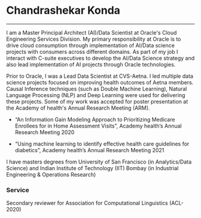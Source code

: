 # Chandrashekar Konda
--------------------

I am a Master Principal Architect (AI)/Data Scientist at Oracle's Cloud Engineering Services Division. My primary responsibility at Oracle is to drive cloud consumption through implementation of AI/Data science projects with consumers across different domains. As part of my job I interact with C-suite executives to develop the AI/Data Science strategy and also lead implementation of AI projects through Oracle technologies. 

Prior to Oracle, I was a Lead Data Scientist at CVS-Aetna. I led multiple data science projects focused on improving health outcomes of Aetna members. Causal Inference techniques (such as Double Machine Learning), Natural Language Processing (NLP) and Deep Learning were used for delivering these projects. Some of my work was accepted for poster presentation at the Academy of health's Annual Research Meeting (ARM).

* “An Information Gain Modeling Approach to Prioritizing Medicare Enrollees for in Home Assessment Visits”, Academy health’s Annual Research Meeting 2020

* “Using machine learning to identify effective health care guidelines for diabetics”, Academy health’s Annual Research Meeting 2021

I have masters degrees from University of San Francisco (in Analytics/Data Science) and Indian Institute of Technology (IIT) Bombay (in Industrial Engineering & Operations Research)


### Service

Secondary reviewer for Association for Computational Linguistics (ACL-2020)





